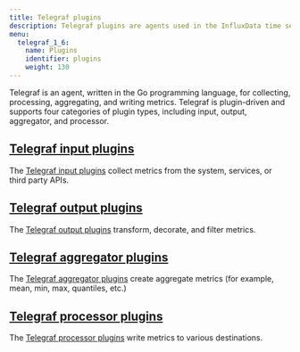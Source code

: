 ```yaml
---
title: Telegraf plugins
description: Telegraf plugins are agents used in the InfluxData time series platform for collecting, processing, aggregating, and writing metrics from time series data on the InfluxDB time series database and other popular databases and applications.
menu:
  telegraf_1_6:
    name: Plugins
    identifier: plugins
    weight: 130
---
```


Telegraf is an agent, written in the Go programming language, for collecting, processing, aggregating, and writing metrics. Telegraf is plugin-driven and supports four categories of plugin types, including input, output, aggregator, and processor.


## [Telegraf input plugins](/telegraf/v1.6/plugins/inputs/)

The [Telegraf input plugins](/telegraf/v1.6/plugins/inputs/) collect metrics from the system, services, or third party APIs.

## [Telegraf output plugins](/telegraf/v1.6/plugins/outputs/)

The [Telegraf output plugins](/telegraf/v1.6/plugins/outputs/) transform, decorate, and filter metrics.

## [Telegraf aggregator plugins](/telegraf/v1.6/plugins/aggregators/)

The [Telegraf aggregator plugins](/telegraf/v1.6/plugins/aggregators/) create aggregate metrics (for example, mean, min, max, quantiles, etc.)

## [Telegraf processor plugins](/telegraf/v1.6/plugins/processors/)

The [Telegraf processor plugins](/telegraf/v1.6/plugins/processors/) write metrics to various destinations.
